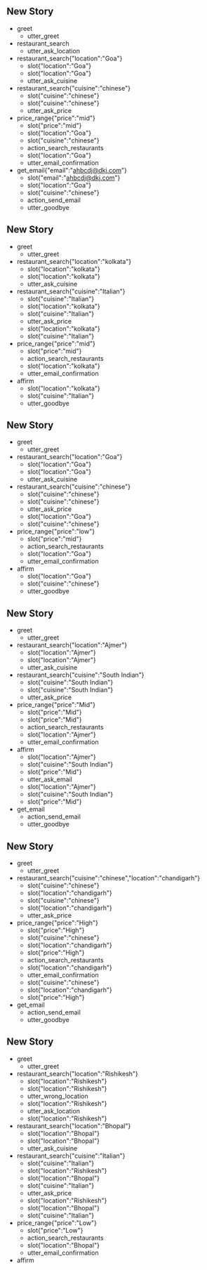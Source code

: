 ## New Story

* greet
    - utter_greet
* restaurant_search
    - utter_ask_location
* restaurant_search{"location":"Goa"}
    - slot{"location":"Goa"}
    - slot{"location":"Goa"}
    - utter_ask_cuisine
* restaurant_search{"cuisine":"chinese"}
    - slot{"cuisine":"chinese"}
    - slot{"cuisine":"chinese"}
    - utter_ask_price
* price_range{"price":"mid"}
    - slot{"price":"mid"}
    - slot{"location":"Goa"}
    - slot{"cuisine":"chinese"}
    - action_search_restaurants
    - slot{"location":"Goa"}
    - utter_email_confirmation
* get_email{"email":"ahbcdj@dkj.com"}
	- slot{"email":"ahbcdj@dkj.com"}
    - slot{"location":"Goa"}
    - slot{"cuisine":"chinese"}
    - action_send_email
    - utter_goodbye

## New Story

* greet
    - utter_greet
* restaurant_search{"location":"kolkata"}
    - slot{"location":"kolkata"}
    - slot{"location":"kolkata"}
    - utter_ask_cuisine
* restaurant_search{"cuisine":"Italian"}
    - slot{"cuisine":"Italian"}
    - slot{"location":"kolkata"}
    - slot{"cuisine":"Italian"}
    - utter_ask_price
    - slot{"location":"kolkata"}
    - slot{"cuisine":"Italian"}
* price_range{"price":"mid"}
    - slot{"price":"mid"}
    - action_search_restaurants
    - slot{"location":"kolkata"}
    - utter_email_confirmation
* affirm
    - slot{"location":"kolkata"}
    - slot{"cuisine":"Italian"}
    - utter_goodbye

## New Story

* greet
    - utter_greet
* restaurant_search{"location":"Goa"}
    - slot{"location":"Goa"}
    - slot{"location":"Goa"}
    - utter_ask_cuisine
* restaurant_search{"cuisine":"chinese"}
    - slot{"cuisine":"chinese"}
    - slot{"cuisine":"chinese"}
    - utter_ask_price
    - slot{"location":"Goa"}
    - slot{"cuisine":"chinese"}
* price_range{"price":"low"}
    - slot{"price":"mid"}
    - action_search_restaurants
    - slot{"location":"Goa"}
    - utter_email_confirmation
* affirm
    - slot{"location":"Goa"}
    - slot{"cuisine":"chinese"}
    - utter_goodbye

## New Story

* greet
    - utter_greet
* restaurant_search{"location":"Ajmer"}
    - slot{"location":"Ajmer"}
    - slot{"location":"Ajmer"}
    - utter_ask_cuisine
* restaurant_search{"cuisine":"South Indian"}
    - slot{"cuisine":"South Indian"}
    - slot{"cuisine":"South Indian"}
    - utter_ask_price
* price_range{"price":"Mid"}
    - slot{"price":"Mid"}
    - slot{"price":"Mid"}
    - action_search_restaurants
    - slot{"location":"Ajmer"}
    - utter_email_confirmation
* affirm
    - slot{"location":"Ajmer"}
    - slot{"cuisine":"South Indian"}
    - slot{"price":"Mid"}
    - utter_ask_email
    - slot{"location":"Ajmer"}
    - slot{"cuisine":"South Indian"}
    - slot{"price":"Mid"}
* get_email
    - action_send_email
    - utter_goodbye

## New Story

* greet
    - utter_greet
* restaurant_search{"cuisine":"chinese","location":"chandigarh"}
    - slot{"cuisine":"chinese"}
    - slot{"location":"chandigarh"}
    - slot{"cuisine":"chinese"}
    - slot{"location":"chandigarh"}
    - utter_ask_price
* price_range{"price":"High"}
    - slot{"price":"High"}
    - slot{"cuisine":"chinese"}
    - slot{"location":"chandigarh"}
    - slot{"price":"High"}
    - action_search_restaurants
    - slot{"location":"chandigarh"}
    - utter_email_confirmation
    - slot{"cuisine":"chinese"}
    - slot{"location":"chandigarh"}
    - slot{"price":"High"}
* get_email
    - action_send_email
    - utter_goodbye

## New Story

* greet
    - utter_greet
* restaurant_search{"location":"Rishikesh"}
    - slot{"location":"Rishikesh"}
    - slot{"location":"Rishikesh"}
    - utter_wrong_location
    - slot{"location":"Rishikesh"}
    - utter_ask_location
    - slot{"location":"Rishikesh"}
* restaurant_search{"location":"Bhopal"}
    - slot{"location":"Bhopal"}
    - slot{"location":"Bhopal"}
    - utter_ask_cuisine
* restaurant_search{"cuisine":"Italian"}
    - slot{"cuisine":"Italian"}
    - slot{"location":"Rishikesh"}
    - slot{"location":"Bhopal"}
    - slot{"cuisine":"Italian"}
    - utter_ask_price
    - slot{"location":"Rishikesh"}
    - slot{"location":"Bhopal"}
    - slot{"cuisine":"Italian"}
* price_range{"price":"Low"}
    - slot{"price":"Low"}
    - action_search_restaurants
    - slot{"location":"Bhopal"}
    - utter_email_confirmation
* affirm
